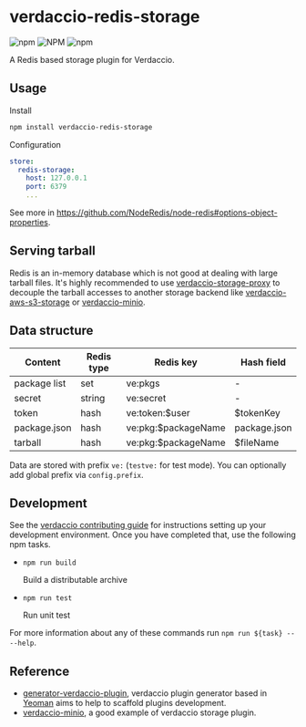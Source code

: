 # verdaccio-redis-storage

![npm](https://img.shields.io/npm/v/verdaccio-redis-storage) ![NPM](https://img.shields.io/npm/l/verdaccio-redis-storage) ![npm](https://img.shields.io/npm/dm/verdaccio-redis-storage)

A Redis based storage plugin for Verdaccio.

## Usage

Install

```bash
npm install verdaccio-redis-storage
```

Configuration

```yaml
store:
  redis-storage:
    host: 127.0.0.1
    port: 6379
    ...
```

See more in https://github.com/NodeRedis/node-redis#options-object-properties.

## Serving tarball

Redis is an in-memory database which is not good at dealing with large tarball files. It's highly recommended to use [verdaccio-storage-proxy](https://github.com/openupm/verdaccio-storage-proxy) to decouple the tarball accesses to another storage backend like [verdaccio-aws-s3-storage](https://github.com/verdaccio/monorepo/tree/master/plugins/aws-s3-storage) or [verdaccio-minio](https://github.com/barolab/verdaccio-minio).

## Data structure

| Content      | Redis type | Redis key           | Hash field   |
|--------------|------------|---------------------|--------------|
| package list | set        | ve:pkgs             | -            |
| secret       | string     | ve:secret           | -            |
| token        | hash       | ve:token:$user      | $tokenKey    |
| package.json | hash       | ve:pkg:$packageName | package.json |
| tarball      | hash       | ve:pkg:$packageName | $fileName    |

Data are stored with prefix `ve:` (`testve:` for test mode). You can optionally add global prefix via `config.prefix`.

## Development

See the [verdaccio contributing guide](https://github.com/verdaccio/verdaccio/blob/master/CONTRIBUTING.md) for instructions setting up your development environment.
Once you have completed that, use the following npm tasks.

  - `npm run build`

    Build a distributable archive

  - `npm run test`

    Run unit test

For more information about any of these commands run `npm run ${task} -- --help`.

## Reference

- [generator-verdaccio-plugin](https://github.com/verdaccio/generator-verdaccio-plugin), verdaccio plugin generator based in [Yeoman](http://yeoman.io/) aims to help to scaffold plugins development.
- [verdaccio-minio](https://github.com/barolab/verdaccio-minio), a good example of verdaccio storage plugin.
